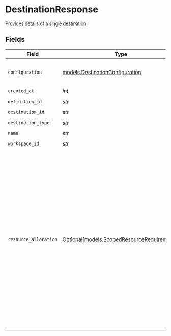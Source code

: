 # DestinationResponse

Provides details of a single destination.


## Fields

| Field                                                                                                                                                                                                                                                                                                                                                | Type                                                                                                                                                                                                                                                                                                                                                 | Required                                                                                                                                                                                                                                                                                                                                             | Description                                                                                                                                                                                                                                                                                                                                          | Example                                                                                                                                                                                                                                                                                                                                              |
| ---------------------------------------------------------------------------------------------------------------------------------------------------------------------------------------------------------------------------------------------------------------------------------------------------------------------------------------------------- | ---------------------------------------------------------------------------------------------------------------------------------------------------------------------------------------------------------------------------------------------------------------------------------------------------------------------------------------------------- | ---------------------------------------------------------------------------------------------------------------------------------------------------------------------------------------------------------------------------------------------------------------------------------------------------------------------------------------------------- | ---------------------------------------------------------------------------------------------------------------------------------------------------------------------------------------------------------------------------------------------------------------------------------------------------------------------------------------------------- | ---------------------------------------------------------------------------------------------------------------------------------------------------------------------------------------------------------------------------------------------------------------------------------------------------------------------------------------------------- |
| `configuration`                                                                                                                                                                                                                                                                                                                                      | [models.DestinationConfiguration](../models/destinationconfiguration.md)                                                                                                                                                                                                                                                                             | :heavy_check_mark:                                                                                                                                                                                                                                                                                                                                   | The values required to configure the destination.                                                                                                                                                                                                                                                                                                    | {<br/>"user": "charles"<br/>}                                                                                                                                                                                                                                                                                                                        |
| `created_at`                                                                                                                                                                                                                                                                                                                                         | *int*                                                                                                                                                                                                                                                                                                                                                | :heavy_check_mark:                                                                                                                                                                                                                                                                                                                                   | N/A                                                                                                                                                                                                                                                                                                                                                  |                                                                                                                                                                                                                                                                                                                                                      |
| `definition_id`                                                                                                                                                                                                                                                                                                                                      | *str*                                                                                                                                                                                                                                                                                                                                                | :heavy_check_mark:                                                                                                                                                                                                                                                                                                                                   | N/A                                                                                                                                                                                                                                                                                                                                                  |                                                                                                                                                                                                                                                                                                                                                      |
| `destination_id`                                                                                                                                                                                                                                                                                                                                     | *str*                                                                                                                                                                                                                                                                                                                                                | :heavy_check_mark:                                                                                                                                                                                                                                                                                                                                   | N/A                                                                                                                                                                                                                                                                                                                                                  |                                                                                                                                                                                                                                                                                                                                                      |
| `destination_type`                                                                                                                                                                                                                                                                                                                                   | *str*                                                                                                                                                                                                                                                                                                                                                | :heavy_check_mark:                                                                                                                                                                                                                                                                                                                                   | N/A                                                                                                                                                                                                                                                                                                                                                  |                                                                                                                                                                                                                                                                                                                                                      |
| `name`                                                                                                                                                                                                                                                                                                                                               | *str*                                                                                                                                                                                                                                                                                                                                                | :heavy_check_mark:                                                                                                                                                                                                                                                                                                                                   | N/A                                                                                                                                                                                                                                                                                                                                                  |                                                                                                                                                                                                                                                                                                                                                      |
| `workspace_id`                                                                                                                                                                                                                                                                                                                                       | *str*                                                                                                                                                                                                                                                                                                                                                | :heavy_check_mark:                                                                                                                                                                                                                                                                                                                                   | N/A                                                                                                                                                                                                                                                                                                                                                  |                                                                                                                                                                                                                                                                                                                                                      |
| `resource_allocation`                                                                                                                                                                                                                                                                                                                                | [Optional[models.ScopedResourceRequirements]](../models/scopedresourcerequirements.md)                                                                                                                                                                                                                                                               | :heavy_minus_sign:                                                                                                                                                                                                                                                                                                                                   | actor or actor definition specific resource requirements. if default is set, these are the requirements that should be set for ALL jobs run for this actor definition. it is overriden by the job type specific configurations. if not set, the platform will use defaults. these values will be overriden by configuration at the connection level. |                                                                                                                                                                                                                                                                                                                                                      |